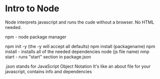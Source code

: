 # Intro to Node

Node interprets javascript and runs the cude without a browser. No HTML needed.


npm - node package manager


npm init -y   (the -y will accept all defaults)
npm install (packagename)
npm install  - installs all of the needed dependencies
node (js file name)
nmp start  - runs "start" section in package.json

.json stands for JavaScript Object Notation
It's like an about file for your javascript, contains info and dependencies
